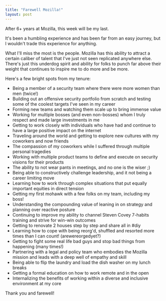 ```yaml
---
title: "Farewell Mozilla!"
layout: post
---
```


After 6+ years at Mozilla, this week will be my last.

It's been a humbling experience and has been far from an easy journey, but I wouldn't trade this experience for anything.

What I'll miss the most is the people. Mozilla has this ability to attract a certain caliber of talent that I've just not seen replicated anywhere else.  There's just this underdog spirit and ability for folks to punch far above their weight that continues to inspire me to do more and be more.

Here's a few bright spots from my tenure:

- Being a member of a security team where there were more women than men (twice!)
- Building out an offensive security portfolio from scratch and testing some of the coolest targets I've seen in my career
- Forming new teams and watching them scale up to bring immense value
- Working for multiple bosses (and even non-bosses) whom I truly respect and made large investments in me
- Getting to work closely with individuals who have had and continue to have a large positive impact on the internet
- Traveling around the world and getting to explore new cultures with my coworkers and now friends
- The compassion of my coworkers while I suffered through multiple personal tragedies
- Working with multiple product teams to define and execute on security visions for their products
- The ability to not wear pants in meetings, and no one is the wiser ;)
- Being able to constructively challenge leadership, and it not being a career limiting move
- Learning how to work through complex situations that put equally important equities in direct tension
- Getting my first mohawk with a few folks on my team, including my boss!
- Understanding the compounding value of leaning in on strategy and planning over reactive posture
- Continuing to improve my ability to channel Steven Covey 7-habits training and strive for win-win outcomes
- Getting to renovate 2 houses step by step and share all in #diy
- Learning how to cope with being reorg'd, shuffled and resorted more times than I can count! (arewereorgedyet?)
- Getting to fight some real life bad guys and stop bad things from happening (many times!)
- Partnering with a legal and policy team who embodies the Mozilla mission and leads with a deep well of empathy and skill
- Being able to flip the laundry and load the dish washer on my lunch breaks
- Getting a formal education on how to work remote and in the open
- Internalizing the benefits of working within a diverse and inclusive environment at my core


Thank you and farewell!
